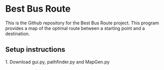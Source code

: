 <H1> Best Bus Route </h1>
This is the Github repository for the Best Bus Route project. This program provides a map of the optimal route between a starting point and a destination.

<h2> Setup instructions </h2>
1. Download gui.py, pathfinder.py and MapGen.py
